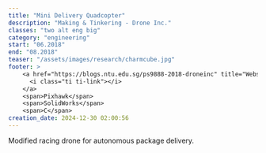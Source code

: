 ```yaml
---
title: "Mini Delivery Quadcopter"
description: "Making & Tinkering - Drone Inc."
classes: "two alt eng big"
category: "engineering"
start: "06.2018"
end: "08.2018"
teaser: "/assets/images/research/charmcube.jpg"
footer: >
    <a href="https://blogs.ntu.edu.sg/ps9888-2018-droneinc" title="Website">
      <i class="ti ti-link"></i>
    </a>
    <span>Pixhawk</span>
    <span>SolidWorks</span>
    <span>C</span>
creation_date: 2024-12-30 02:00:56
---
```



Modified racing drone for autonomous package delivery.